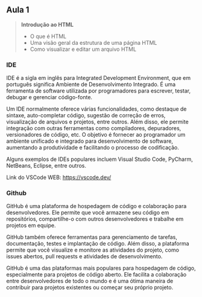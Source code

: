 ## Aula 1 

>**Introdução ao HTML**
>
>- O que é HTML
>- Uma visão geral da estrutura de uma página HTML
>- Como visualizar e editar um arquivo HTML

### IDE

IDE é a sigla em inglês para Integrated Development Environment, que em português significa Ambiente de Desenvolvimento Integrado. É uma ferramenta de software utilizada por programadores para escrever, testar, debugar e gerenciar código-fonte.

Um IDE normalmente oferece várias funcionalidades, como destaque de sintaxe, auto-completar código, sugestão de correção de erros, visualização de arquivos e projetos, entre outros. Além disso, ele permite integração com outras ferramentas como compiladores, depuradores, versionadores de código, etc. O objetivo é fornecer ao programador um ambiente unificado e integrado para desenvolvimento de software, aumentando a produtividade e facilitando o processo de codificação.

Alguns exemplos de IDEs populares incluem Visual Studio Code, PyCharm, NetBeans, Eclipse, entre outros.

Link do VSCode WEB: https://vscode.dev/

### Github

GitHub é uma plataforma de hospedagem de código e colaboração para desenvolvedores. Ele permite que você armazene seu código em repositórios, compartilhe-o com outros desenvolvedores e trabalhe em projetos em equipe.

GitHub também oferece ferramentas para gerenciamento de tarefas, documentação, testes e implantação de código. Além disso, a plataforma permite que você visualize e monitore as atividades do projeto, como issues abertos, pull requests e atividades de desenvolvimento.

GitHub é uma das plataformas mais populares para hospedagem de código, especialmente para projetos de código aberto. Ele facilita a colaboração entre desenvolvedores de todo o mundo e é uma ótima maneira de contribuir para projetos existentes ou começar seu próprio projeto.
